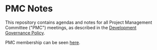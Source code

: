 # PMC Notes

This repository contains agendas and notes for all Project Management
Committee ("PMC") meetings, as described in the
[Development Governance Policy][governance-policy].

PMC membership can be seen [here][pmc-membership].

  [governance-policy]: http://www.cloudfoundry.org/pdfs/CFF_Development_Governance.pdf
  [pmc-membership]: https://docs.google.com/a/pivotal.io/spreadsheets/d/1hg0EA3aB9wiCq8SgCU90ft4qrHvczsUjK0W_31APWxM
